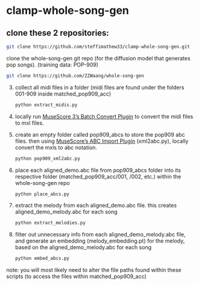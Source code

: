 # clamp-whole-song-gen
## clone these 2 repositories:

   ```bash
   git clone https://github.com/steffimathew33/clamp-whole-song-gen.git
   ```
clone the whole-song-gen git repo (for the diffusion model that generates pop songs). (training data: POP-909)

   ```bash
   git clone https://github.com/ZZWaang/whole-song-gen
   ```
3. collect all midi files in a folder (midi files are found under the folders 001-909 inside matched_pop909_acc)

   ```bash
   python extract_midis.py
   ```
4. locally run [MuseScore 3’s Batch Convert Plugin](https://musescore.org/en/project/batch-convert) to convert the midi files to mxl files.
5. create an empty folder called pop909_abcs to store the pop909 abc files. then using [MuseScore’s ABC Import Plugin](https://musescore.org/en/project/abc-importexport) (xml2abc.py), locally convert the mxls to abc notation.

   ```bash
   python pop909_xml2abc.py
   ```
6. place each aligned_demo.abc file from pop909_abcs folder into its respective folder (matched_pop909_acc/001, /002, etc.) within the whole-song-gen repo

   ```bash
   python place_abcs.py
   ```
7. extract the melody from each aligned_demo.abc file. this creates aligned_demo_melody.abc for each song

   ```bash
   python extract_melodies.py
   ```
8. filter out unnecessary info from each aligned_demo_melody.abc file, and generate an embedding (melody_embedding.pt) for the melody, based on the aligned_demo_melody.abc for each song

   ```bash
   python embed_abcs.py
   ```

note: you will most likely need to alter the file paths found within these scripts (to access the files within matched_pop909_acc)
